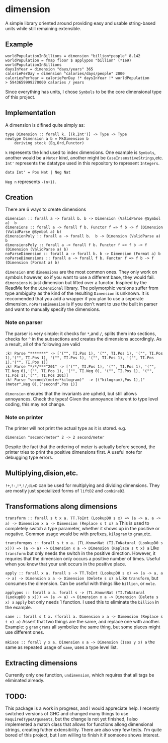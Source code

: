 # dimension
A simple library oriented around providing easy and usable string-based units while still remaining extensible.

## Example

    worldPopulationInBillions = dimension "billion*people" 8.142
    worldPopulation = fmap floor $ applypos "billion" (*1e9) worldPopulationInBillions
    daysInYear = dimension "days/years" 365
    caloriePerDay = dimension "calories/days/people" 2000    
    caloriesPerYear = caloriePerDay !* daysInYear !* worldPopulation 
    > 5943659999270000 calories / years
Since everything has units, I chose `Symbols` to be the core dimensional type of this project.

## Implementation
A dimension is difined quite simply as: 

    type Dimension :: forall k. [(k,Int')] -> Type -> Type 
    newtype Dimension a b = MkDimension b
        deriving stock (Eq,Ord,Functor)

`k` represents the kind used to index dimensions. One example is `Symbols`, another would be a `Meter` kind, another might be `CaseInsenstiveStrings`,etc. 
`Int'` represents the datatype used in this repository to represent `Integers`. 

    data Int' = Pos Nat | Neg Nat 
    
`Neg n` represents `-(n+1)`. 

## Creation
There are 6 ways to create dimensions

    dimension :: forall a -> forall b. b -> Dimension (ValidParse @Symbol a)  b
    dimensions :: forall a -> forall f b. Functor f => f b -> f (Dimension (ValidParse @Symbol a) b)
    dimensionPoly :: forall a -> forall b.  b -> Dimension (ValidParse a) b 
    dimensionsPoly :: forall a -> forall f b. Functor f => f b -> f (Dimension (ValidParse a) b) 
    noParseDimension :: forall a -> forall b. b -> Dimension (Format a) b
    noParseDimensions :: forall a -> forall f b. Functor f => f b -> f (Dimension (Format a) b)

`dimension` and `dimensions` are the most common ones. They only work on symbols however, so if you want to use a different base, they would fail. `dimensions` is just dimension but lifted over a functor. Inspired by the ReadMe for the `Dimensional`  library. The polymorphic versions suffer from type ambiguity as the kind of the resulting `Dimension` is unknown. It is reccomended that you add a wrapper if you plan to use a seperate dimension. `noParseDimension` is if you don't want to use the built in parser and want to manually specify the dimensions. 
### Note on parser
The parser is very simple: 
it checks for `*`,and `/`, splits them into sections,
checks for `^` in the subsections and creates the dimensions accordingly.
As a result, all of the following are valid

    :k! Parse "*******" -> ['("", TI.Pos 1), '("", TI.Pos 1), '("", TI.Pos 1),'("", TI.Pos 1), '("", TI.Pos 1), '("", TI.Pos 1), '("", TI.Pos 1),'("", TI.Pos 1)]
    :k! Parse "*/*/***^201" -> ['("", TI.Pos 1), '("", TI.Pos 1), '("", TI.Neg 0),'("", TI.Pos 1), '("", TI.Neg 0), '("", TI.Pos 1), '("", TI.Pos 1),'("", TI.Pos 201)]
    :k! Parse "second/(meter*kilogram)"  -> [("kilogram),Pos 1),("(meter",Neg 0),("second",Pos 1)] 

`dimension` ensures that the invariants are upheld, but still allows annoyances. Check the types!
Given the annoyance inherent to type level coding, this may not change.

### Note on printer
The printer will not print the actual type as it is stored. e.g. 

    dimension "second/meter" 2 -> 2 second/meter

Despite the fact that the ordering of meter is actually before second, the printer tries to print the positive dimensions first. A useful note for debugging type errors.

## Multiplying,dision,etc.

`!+`,`!-`,`!*`,`!/`,`divD` can be used for multiplying and dividing dimensions. 
They are mostly just specialized forms of `liftD2` and `combineD2`. 
    
    
## Transformations along dimensions

```transform :: forall s t x a. TT.ToInt (LookupD0 s x) => (a -> a, a -> a) -> Dimension x a -> Dimension (Replace s t x) a```
This is used to completely switch a type parameter, whether it shows up in the positive or negative. Common usage would be with prefixes, `kilogram`  to `gram`,etc.

```transformpos :: forall s t x a. (TL.KnownNat (TI.ToNatural (LookupD0 s x))) => (a -> a) -> Dimension x a -> Dimension (Replace s t x) a```
Like `transform` but only needs the switch in the positive direction. However, it requries that the dimension only occurs a positive number of times. Useful when you know that your unit occurs in the positive place.

```apply :: forall x a. forall s -> TT.ToInt (LookupD0 s x) => (a -> a, a -> a) -> Dimension x a -> Dimension (Delete s x) a```
Like `transform`, but consumes the dimension. Can be useful with things like `billion`, or `mole`.

```applypos :: forall x a. forall s -> (TL.KnownNat (TI.ToNatural (LookupD0 s x))) => (a -> a) -> Dimension x a -> Dimension (Delete s x) a```
`apply` but only needs 1 function. I used this to eliminate the `billion` in the example.

```same :: forall s t x. (forall a. Dimension x a -> Dimension (Replace s t x) a)```
Assert that two things are the same, and replace one with another. Example: `g` `gram` `grams` all symbolize the same thing, but some places might use different ones.

```mkisos :: forall y x a. Dimension x a -> Dimension (Isos y x) a```
the same as repeated usage of `same`, uses a type level list.

## Extracting dimensions
Currently only one function, `undimension`, which requires that all tags be eliminated already.

## TODO:
This package is a work in progress, and I would appreciate help. I recently switched versions of GHC and changed many things to use `RequiredTypeArguments`, but the change is not yet finished, I also implemented a match class that allows for functions allong dimensional strings, creating futher extensibility. There are also very few tests. I'm quite bored of this project, but I am willing to finish it if someone shows interest.
